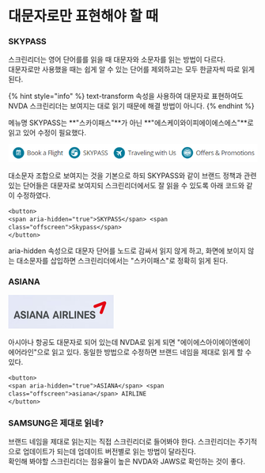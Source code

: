 # 대문자로만 표현해야 할 때

### **SKYPASS** 

스크린리더는 영어 단어를를 읽을 때 대문자와 소문자를 읽는 방법이 다르다.   
대문자로만 사용했을 때는 쉽게 알 수 있는 단어를 제외하고는 모두 한글자씩 따로 읽게 된다.

{% hint style="info" %}
text-transform 속성을 사용하여 대문자로 표현하여도 NVDA 스크린리더는 보여지는 대로 읽기 때문에 해결 방법이 아니다.
{% endhint %}

메뉴명 SKYPASS는 **"스카이패스"**가 아닌 **"에스케이와이피에이에스에스"**로 읽고 있어 수정이 필요했다.

![](../../.gitbook/assets/558.png)

대소문자 조합으로 보여지는 것을 기본으로 하되 SKYPASS와 같이 브랜드 정책과 관련있는 단어들은 대문자로 보여지되 스크린리더에서도 잘 읽을 수 있도록 아래 코드와 같이 수정하였다.

```markup
<button>
<span aria-hidden="true">SKYPASS</span> <span class="offscreen">Skypass</span>
</button>
```

aria-hidden 속성으로 대문자 단어를 노드로 감싸서 읽지 않게 하고, 화면에 보이지 않는 대소문자를 삽입하면 스크린리더에서는 "스카이패스"로 정확히 읽게 된다.

### ASIANA

![](../../.gitbook/assets/560.png)

아시아나 항공도 대문자로 되어 있는데 NVDA로 읽게 되면 "에이에스아이에이엔에이 에어라인"으로 읽고 있다. 동일한 방법으로 수정하면 브랜드 네임을 제대로 읽게 할 수 있다.

```markup
<button>
<span aria-hidden="true">ASIANA</span> <span class="offscreen">asiana</span> AIRLINE
</button>
```

### SAMSUNG은 제대로 읽네?

브랜드 네임을 제대로 읽는지는 직접 스크린리더로 들어봐야 한다. 스크린리더는 주기적으로 업데이트가 되는데 업데이트 버전별로 읽는 방법이 달라진다.  
확인해 봐야할 스크린리더는 점유율이 높은 NVDA와 JAWS로 확인하는 것이 좋다.

